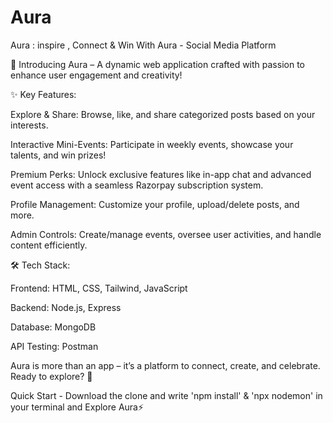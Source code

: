# Aura
Aura : inspire , Connect &amp; Win With Aura - Social Media Platform

🚀 Introducing Aura – A dynamic web application crafted with passion to enhance user engagement and creativity!

✨ Key Features:

Explore & Share: Browse, like, and share categorized posts based on your interests.

Interactive Mini-Events: Participate in weekly events, showcase your talents, and win prizes!

Premium Perks: Unlock exclusive features like in-app chat and advanced event access with a seamless Razorpay subscription system.

Profile Management: Customize your profile, upload/delete posts, and more.

Admin Controls: Create/manage events, oversee user activities, and handle content efficiently.


🛠 Tech Stack:

Frontend: HTML, CSS, Tailwind, JavaScript

Backend: Node.js, Express

Database: MongoDB

API Testing: Postman


Aura is more than an app – it’s a platform to connect, create, and celebrate. Ready to explore? 🚀

Quick Start - Download the clone and write 'npm install' & 'npx nodemon' in your terminal and Explore Aura⚡

